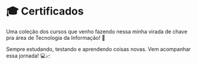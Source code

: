 # 🎓 Certificados
Uma coleção dos cursos que venho fazendo nessa minha virada de chave pra área de Tecnologia da Informação! 🚀

Sempre estudando, testando e aprendendo coisas novas. Vem acompanhar essa jornada! 💻📈
